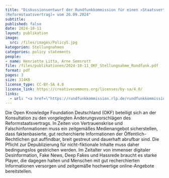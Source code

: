 ```yaml
---
title: "Diskussionsentwurf der Rundfunkkommission für einen »Staatsvertrag zur Reform des öffentlich-rechtlichen Rundfunks
(Reformstaatsvertrag)« vom 26.09.2024"
subtitle: 
published: false
date: 2024-10-11
layout: publikation
image:
  src: /files/images/Policy5.jpg
kategorien: Stellungnahmen
categories: policy statements
people:
- name: Henriette Litta, Arne Semsrott
file: /files/publikationen/2024-10-11_OKF_Stellungnahme_Rundfunk.pdf
format: pdf
pages: 3
size: 314KB
license_type: CC-BY-SA 4.0
license_link: https://creativecommons.org/licenses/by-sa/4.0/
links: 
  - url: "<a href=\"https://rundfunkkommission.rlp.de/rundfunkkommission-der-laender/reformstaatsvertrag/\" target=\"_blank\">Zum Reformstaatsvertrag</a>"
---
```


Die Open Knowledge Foundation Deutschland (OKF) beteiligt sich an der Konsultation zu den vorgelegten Änderungsvorschlägen des Reformstaatsvertrags. In Zeiten von Vertrauenskrise und Falschinformationen muss ein zeitgemäßes Medienangebot sicherstellen, dass faktenbasierte, gut recherchierte Informationen der Öffentlich-Rechtlichen gut auffindbar, breit gestreut und dauerhaft abrufbar sind. Die Pflicht zur Depublizierung für nicht-fiktionale Inhalte muss daher bedingungslos gestrichen werden. Im Zeitalter von immenser digitaler Desinformation, Fake News, Deep Fakes und Hassrede braucht es starke Player, die dagegen halten und Menschen mit gut recherchierten Informationen versorgen und zeitgemäße hochwertige online-Angebote bereitstellen.
